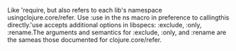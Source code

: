 Like 'require, but also refers to each lib's namespace usingclojure.core/refer. Use :use in the ns macro in preference to callingthis directly.'use accepts additional options in libspecs: :exclude, :only, :rename.The arguments and semantics for :exclude, :only, and :rename are the sameas those documented for clojure.core/refer.